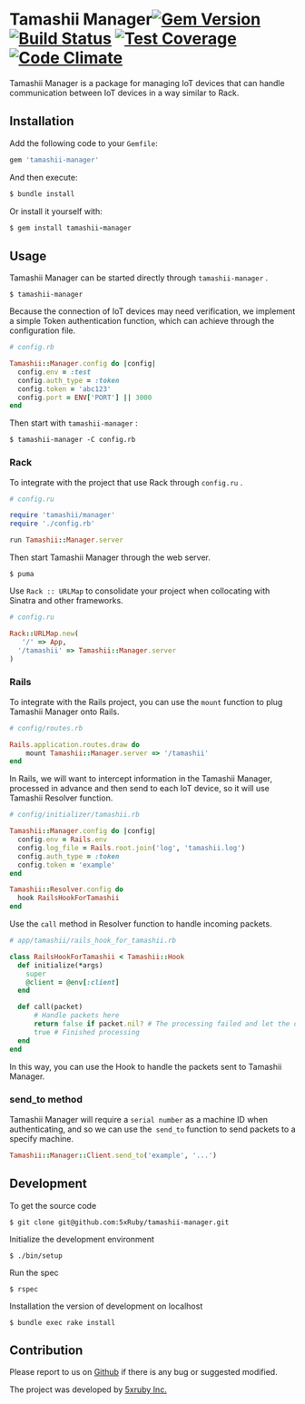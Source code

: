 Tamashii Manager[![Gem Version](https://badge.fury.io/rb/tamashii-manager.svg)](https://badge.fury.io/rb/tamashii-manager) [![Build Status](https://travis-ci.org/tamashii-io/tamashii-manager.svg?branch=master)](https://travis-ci.org/tamashii-io/tamashii-manager) [![Test Coverage](https://codeclimate.com/github/tamashii-io/tamashii-manager/badges/coverage.svg)](https://codeclimate.com/github/tamashii-io/tamashii-manager/coverage) [![Code Climate](https://codeclimate.com/github/tamashii-io/tamashii-manager/badges/gpa.svg)](https://codeclimate.com/github/tamashii-io/tamashii-manager)
===

Tamashii Manager is a package for managing IoT devices that can handle communication between IoT devices in a way similar to Rack.

## Installation

Add the following code to your `Gemfile`:

```ruby
gem 'tamashii-manager'
```

And then execute:
```ruby
$ bundle install
```

Or install it yourself with:
```ruby
$ gem install tamashii-manager
```

## Usage

Tamashii Manager can be started directly through `tamashii-manager` .

    $ tamashii-manager

Because the connection of IoT devices may need verification, we implement a simple Token authentication function, which can achieve through the configuration file.

```ruby
# config.rb

Tamashii::Manager.config do |config|
  config.env = :test
  config.auth_type = :token
  config.token = 'abc123'
  config.port = ENV['PORT'] || 3000
end
```

Then start with `tamashii-manager` :

    $ tamashii-manager -C config.rb

### Rack

To integrate with the project that use Rack through `config.ru` .

```ruby
# config.ru

require 'tamashii/manager'
require './config.rb'

run Tamashii::Manager.server
```

Then start Tamashii Manager through the web server.

    $ puma

Use `Rack :: URLMap` to consolidate your project when collocating with Sinatra and other frameworks.

```ruby
# config.ru

Rack::URLMap.new(
   '/' => App,
  '/tamashii' => Tamashii::Manager.server
)
```

### Rails

To integrate with the Rails project, you can use the `mount` function to plug Tamashii Manager onto Rails.

```ruby
# config/routes.rb

Rails.application.routes.draw do
    mount Tamashii::Manager.server => '/tamashii'
end
```

In Rails, we will want to intercept information in the Tamashii Manager, processed in advance and then send to each IoT device, so it will use Tamashii Resolver function.

```ruby
# config/initializer/tamashii.rb

Tamashii::Manager.config do |config|
  config.env = Rails.env
  config.log_file = Rails.root.join('log', 'tamashii.log')
  config.auth_type = :token
  config.token = 'example'
end

Tamashii::Resolver.config do
  hook RailsHookForTamashii
end
```

Use the `call` method in Resolver function to handle incoming packets.

```ruby
# app/tamashii/rails_hook_for_tamashii.rb

class RailsHookForTamashii < Tamashii::Hook
  def initialize(*args)
    super
    @client = @env[:client]
  end

  def call(packet)
      # Handle packets here
      return false if packet.nil? # The processing failed and let the other Handler go on
      true # Finished processing
  end
end
```

In this way, you can use the Hook to handle the packets sent to Tamashii Manager.

### send_to method

Tamashii Manager will require a `serial number` as a machine ID when authenticating, and so we can use the` send_to` function to send packets to a specify machine.

```ruby
Tamashii::Manager::Client.send_to('example', '...')
```

## Development

To get the source code

    $ git clone git@github.com:5xRuby/tamashii-manager.git

Initialize the development environment

    $ ./bin/setup

Run the spec

    $ rspec

Installation the version of development on localhost

    $ bundle exec rake install

## Contribution

Please report to us on [Github](https://github.com/tamashii-io/tamashii-manager.) if there is any bug or suggested modified.

The project was developed by [5xruby Inc.](https://5xruby.tw/)

